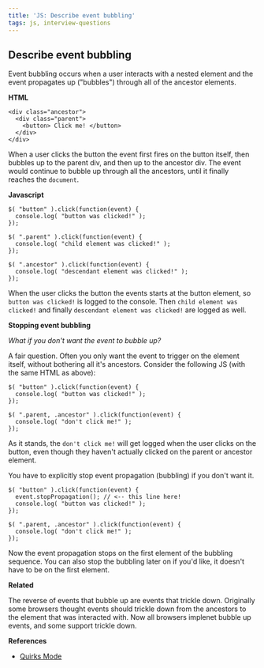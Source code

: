 ```yaml
---
title: 'JS: Describe event bubbling'
tags: js, interview-questions
---
```


## Describe event bubbling

Event bubbling occurs when a user interacts with a nested element and the event propagates up ("bubbles") through all of the ancestor elements.

**HTML**

```
<div class="ancestor">
  <div class="parent">
    <button> Click me! </button>
  </div>
</div>
```

When a user clicks the button the event first fires on the button itself, then bubbles up to the parent div, and then up to the ancestor div. The event would continue to bubble up through all the ancestors, until it finally reaches the `document`.

**Javascript**

```
$( "button" ).click(function(event) {
  console.log( "button was clicked!" );
});

$( ".parent" ).click(function(event) {
  console.log( "child element was clicked!" );
});

$( ".ancestor" ).click(function(event) {
  console.log( "descendant element was clicked!" );
});
```

When the user clicks the button the events starts at the button element, so `button was clicked!` is logged to the console. Then `child element was clicked!` and finally `descendant element was clicked!` are logged as well.

**Stopping event bubbling**

*What if you don't want the event to bubble up?*

A fair question. Often you only want the event to trigger on the element itself, without bothering all it's ancestors. Consider the following JS (with the same HTML as above):

```
$( "button" ).click(function(event) {
  console.log( "button was clicked!" );
});

$( ".parent, .ancestor" ).click(function(event) {
  console.log( "don't click me!" );
});
```

As it stands, the `don't click me!` will get logged when the user clicks on the button, even though they haven't actually clicked on the parent or ancestor element.

You have to explicitly stop event propagation (bubbling) if you don't want it.

```
$( "button" ).click(function(event) {
  event.stopPropagation(); // <-- this line here!
  console.log( "button was clicked!" );
});

$( ".parent, .ancestor" ).click(function(event) {
  console.log( "don't click me!" );
});
```

Now the event propagation stops on the first element of the bubbling sequence. You can also stop the bubbling later on if you'd like, it doesn't have to be on the first element.

**Related**

The reverse of events that bubble up are events that trickle down. Originally some browsers thought events should trickle down from the ancestors to the element that was interacted with. Now all browsers implenet bubble up events, and some support trickle down.

**References**

* [Quirks Mode](http://www.quirksmode.org/js/events_order.html)